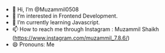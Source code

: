 - 👋 Hi, I’m @Muzammil0508
- 👀 I’m interested in Frontend Development.
- 🌱 I’m currently learning Javascript.
- 📫 How to reach me through Instagram : Muzammil Shaikh (https://www.instagram.com/muzammil_7.8.6/)
- 😄 Pronouns: Me


<!---
Muzammil0508/Muzammil0508 is a ✨ special ✨ repository because its `README.md` (this file) appears on your GitHub profile.
You can click the Preview link to take a look at your changes.
--->
